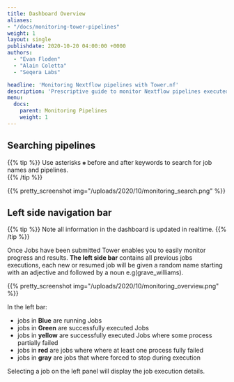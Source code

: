 ```yaml
---
title: Dashboard Overview
aliases:
- "/docs/monitoring-tower-pipelines"
weight: 1
layout: single
publishdate: 2020-10-20 04:00:00 +0000
authors:
  - "Evan Floden"
  - "Alain Coletta"
  - "Seqera Labs"

headline: 'Monitoring Nextflow pipelines with Tower.nf'
description: 'Prescriptive guide to monitor Nextflow pipelines executed through Tower.nf'
menu:
  docs:
    parent: Monitoring Pipelines
    weight: 1
---
```


## Searching pipelines

{{% tip %}}
Use asterisks `✽` before and after keywords to search for job names and pipelines.  
{{% /tip %}}

{{% pretty_screenshot img="/uploads/2020/10/monitoring_search.png" %}}

## Left side navigation bar
{{% tip %}}
Note all information in the dashboard is updated in realtime.
{{% /tip %}}


Once Jobs have been submitted Tower enables you to easily monitor progress and results. **The left side bar** contains all previous jobs executions, each new or resumed job will be given a random name starting with an adjective and followed by a noun e.g(grave_williams).

{{% pretty_screenshot img="/uploads/2020/10/monitoring_overview.png" %}}

In the left bar:

  - jobs in **Blue** are running Jobs
  - jobs in **Green** are successfully executed Jobs
  - jobs in **yellow** are successfully executed Jobs where some process partially failed
  - jobs in **red** are jobs where where at least one process fully failed
  - jobs in **gray** are jobs that where forced to stop during execution

  Selecting a job on the left panel will display the job execution details.
